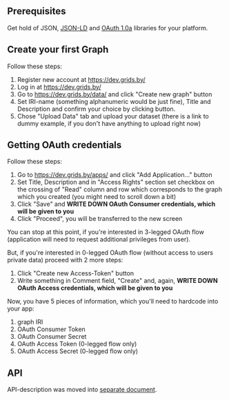 ## Prerequisites

Get hold of JSON, [JSON-LD](http://json-ld.org/) and [OAuth 1.0a](http://oauth.net/core/1.0a/) libraries for your platform.

## Create your first Graph

Follow these steps:

1. Register new account at https://dev.grids.by/
1. Log in at https://dev.grids.by/
1. Go to https://dev.grids.by/data/ and click "Create new graph" button
 1. Set IRI-name (something alphanumeric would be just fine), Title and Description and confirm your choice by clicking button.
 1. Chose "Upload Data" tab and upload your dataset (there is a link to dummy example, if you don't have anything to upload right now)

## Getting OAuth credentials

Follow these steps:

1. Go to https://dev.grids.by/apps/ and click "Add Application…" button
 1. Set Title, Description and in "Access Rights" section set checkbox on the crossing of "Read" column and row which corresponds to the graph which you created (you might need to scroll down a bit)
 1. Click "Save" and **WRITE DOWN OAuth Consumer credentials, which will be given to you**
 1. Click "Proceed", you will be transferred to the new screen

You can stop at this point, if you're interested in 3-legged OAuth flow (application will need to request additional privileges from user).

But, if you're interested in 0-legged OAuth flow (without access to users private data) proceed with 2 more steps:

 1. Click "Create new Access-Token" button
 1. Write something in Comment field, "Create" and, again, **WRITE DOWN OAuth Access credentials, which will be given to you**

Now, you have 5 pieces of information, which you'll need to hardcode into your app:

1. graph IRI
2. OAuth Consumer Token
3. OAuth Consumer Secret
4. OAuth Access Token (0-legged flow only)
5. OAuth Access Secret (0-legged flow only)

## API

API-description was moved into [separate document](API.md).
